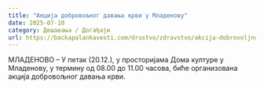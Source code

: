 ```yaml
---
title: "Акција добровољног давања крви у Младенову"
date: 2025-07-10
category: Дешавања / Догађаји
url: https://backapalankavesti.com/drustvo/zdravstvo/akcija-dobrovoljnog-davanja-krvi-u-mladenovu/
---
```


МЛАДЕНОВО – У петак (20.12.), у просторијама Дома културе у Младенову, у термину од 08.00 до 11.00 часова, биће организована акција добровољног давања крви.
